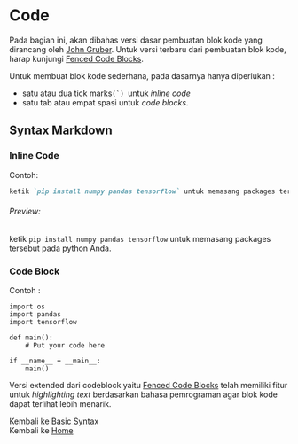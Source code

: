 # Code
Pada bagian ini, akan dibahas versi dasar pembuatan blok kode yang dirancang oleh [John Gruber](https://en.wikipedia.org/wiki/John_Gruber). Untuk versi terbaru dari pembuatan blok kode, harap kunjungi  [Fenced Code Blocks](../3-Extended%20Syntax/FencedCode.md).

Untuk membuat blok kode sederhana, pada dasarnya hanya diperlukan :
- satu atau dua tick marks```(`) ```untuk _inline code_  
- satu tab atau empat spasi untuk _code blocks_. 

## Syntax Markdown
### Inline Code

Contoh: 
```markdown
ketik `pip install numpy pandas tensorflow` untuk memasang packages tersebut pada python Anda.
```
###### Preview:
ketik `pip install numpy pandas tensorflow` untuk memasang packages tersebut pada python Anda. 

### Code Block
Contoh : 

	import os
	import pandas
	import tensorflow

	def main():
		# Put your code here

	if __name__ = __main__:
		main()


Versi extended dari codeblock  yaitu [Fenced Code Blocks](../3-Extended%20Syntax/FencedCode.md) telah memiliki fitur untuk *highlighting text* berdasarkan bahasa pemrograman agar blok kode dapat terlihat lebih menarik. 

Kembali ke [Basic Syntax](./Basic%20Syntax.md)    
Kembali ke [Home](/)
